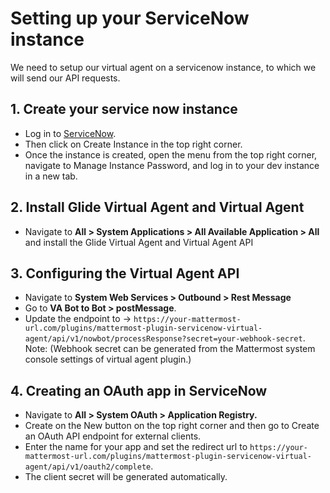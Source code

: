 # Setting up your ServiceNow instance

We need to setup our virtual agent on a servicenow instance, to which we will send our API requests.

## 1. Create your service now instance 
  - Log in to [ServiceNow](https://developer.servicenow.com).
  - Then click on  Create Instance in the top right corner.
  - Once the instance is created, open the menu from the top right corner, navigate to Manage Instance Password, and log in to your dev instance in a new tab.

## 2. Install Glide Virtual Agent and Virtual Agent
  - Navigate to **All > System Applications > All Available Application > All** and install the Glide Virtual Agent and Virtual Agent API

## 3. Configuring the Virtual Agent API

  - Navigate to **System Web Services > Outbound > Rest Message**
  - Go to **VA Bot to Bot > postMessage**.
  - Update the endpoint to -> `https://your-mattermost-url.com/plugins/mattermost-plugin-servicenow-virtual-agent/api/v1/nowbot/processResponse?secret=your-webhook-secret`.
  Note: (Webhook secret can be generated from the Mattermost system console settings of virtual agent plugin.)
 
## 4. Creating an OAuth app in ServiceNow
  - Navigate to **All > System OAuth > Application Registry.**
  - Create on the New button on the top right corner and then go to Create an OAuth API endpoint for external clients.
  - Enter the name for your app and set the redirect url to `https://your-mattermost-url.com/plugins/mattermost-plugin-servicenow-virtual-agent/api/v1/oauth2/complete`.
  - The client secret will be generated automatically.

